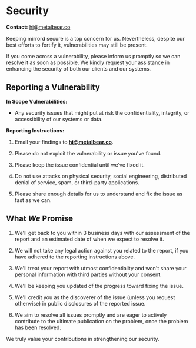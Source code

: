 # Security

**Contact:** hi@metalbear.co

Keeping mirrord secure is a top concern for us. Nevertheless, despite our best efforts to fortify it, vulnerabilities may still be present.

If you come across a vulnerability, please inform us promptly so we can resolve it as soon as possible. We kindly request your assistance in enhancing the security of both our clients and our systems.

## Reporting a Vulnerability

**In Scope Vulnerabilities:**

- Any security issues that might put at risk the confidentiality, integrity, or accessibility of our systems or data.

**Reporting Instructions:**

1. Email your findings to **hi@metalbear.co**.

2. Please do not exploit the vulnerability or issue you've found.

3. Please keep the issue confidential until we've fixed it.

4. Do not use attacks on physical security, social engineering, distributed denial of service, spam, or third-party applications.

5. Please share enough details for us to understand and fix the issue as fast as we can.

## What *We* Promise

1. We'll get back to you within 3 business days with our assessment of the report and an estimated date of when we expect to resolve it.

2. We will not take any legal action against you related to the report, if you have adhered to the reporting instructions above.

3. We'll treat your report with utmost confidentiality and won't share your personal information with third parties without your consent.

4. We'll be keeping you updated of the progress toward fixing the issue.

5. We'll credit you as the discoverer of the issue (unless you request otherwise) in public disclosures of the reported issue.

6. We aim to resolve all issues promptly and are eager to actively contribute to the ultimate publication on the problem, once the problem has been resolved.

We truly value your contributions in strengthening our security.
